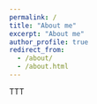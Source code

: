 ```yaml
---
permalink: /
title: "About me"
excerpt: "About me"
author_profile: true
redirect_from: 
  - /about/
  - /about.html
---
```


TTT
